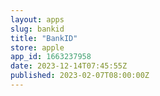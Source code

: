 ```yaml
---
layout: apps
slug: bankid
title: "BankID"
store: apple
app_id: 1663237958
date: 2023-12-14T07:45:55Z
published: 2023-02-07T08:00:00Z
---
```

